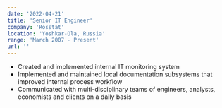 ```yaml
---
date: '2022-04-21'
title: 'Senior IT Engineer'
company: 'Rosstat'
location: 'Yoshkar-Ola, Russia'
range: 'March 2007 - Present'
url: ''
---
```


- Created and implemented internal IT monitoring system
- Implemented and maintained local documentation subsystems that improved internal process workflow
- Communicated with multi-disciplinary teams of engineers, analysts, economists and clients on a daily basis
